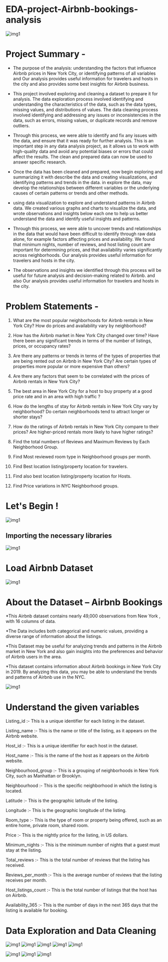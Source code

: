 # EDA-project-Airbnb-bookings-analysis
![img1](https://github.com/shawakash1992/Airbnb/blob/main/air%20bnb%20pic.jpg)

# Project Summary -


 * The purpose of the analysis: understanding the factors that influence Airbnb prices in New York City, or identifying patterns of all variables and Our analysis provides useful information for travelers and hosts in the city and also provides some best insights for Airbnb business.

 * This project involved exploring and cleaning a dataset to prepare it for analysis. The data exploration process involved identifying and understanding the characteristics of the data, such as the data types, missing values, and distributions of values. The data cleaning process involved identifying and addressing any issues or inconsistencies in the data, such as errors, missing values, or duplicate records and remove outliers.

 * Through this process, we were able to identify and fix any issues with the data, and ensure that it was ready for further analysis. This is an important step in any data analysis project, as it allows us to work with high-quality data and avoid any potential biases or errors that could affect the results. The clean and prepared data can now be used to answer specific research.

 * Once the data has been cleaned and prepared, now begin exploring and summarizing it with describe the data and creating visualizations, and identifying patterns and trends in the data. in explore the data, may develop the relationships between different variables or the underlying causes of certain patterns or trends and other methods.

*  using data visualization to explore and understand patterns in Airbnb data. We created various graphs and charts to visualize the data, and wrote observations and insights below each one to help us better understand the data and identify useful insights and patterns.

* Through this process, we were able to uncover trends and relationships in the data that would have been difficult to identify through raw data alone, for example factors affecting prices and availability. We found that minimum nights, number of reviews, and host listing count are important for determining prices, and that availability varies significantly across neighborhoods. Our analysis provides useful information for travelers and hosts in the city.

*  The observations and insights we identified through this process will be useful for future analysis and decision-making related to Airbnb. and also Our analysis provides useful information for travelers and hosts in the city.

# Problem Statements -

1. What are the most popular neighborhoods for Airbnb rentals in New York City? How do prices and availability vary by neighborhood?

2. How has the Airbnb market in New York City changed over time? Have there been any significant trends in terms of the number of listings, prices, or occupancy rates?

3. Are there any patterns or trends in terms of the types of properties that are being rented out on Airbnb in New York City? Are certain types of properties more popular or more expensive than others?

4. Are there any factors that seem to be correlated with the prices of Airbnb rentals in New York City?

5. The best area in New York City for a host to buy property at a good price rate and in an area with high traffic ?

6. How do the lengths of stay for Airbnb rentals in New York City vary by neighborhood? Do certain neighborhoods tend to attract longer or shorter stays?

7. How do the ratings of Airbnb rentals in New York City compare to their prices? Are higher-priced rentals more likely to have higher ratings?

8. Find the total numbers of Reviews and Maximum Reviews by Each Neighborhood Group.

9. Find Most reviewed room type in Neighborhood groups per month.

10. Find Best location listing/property location for travelers.

11. Find also best location listing/property location for Hosts.

12. Find Price variations in NYC Neighborhood groups.

# Let's Begin !

![img1](https://github.com/shawakash1992/Airbnb/blob/main/airbnb%20image.png)

## Importing the necessary libraries
![img1](https://github.com/shawakash1992/Airbnb/blob/main/airb%20click.png)


# Load Airbnb Dataset
![img1](https://github.com/shawakash1992/Airbnb/blob/main/airbnb%20click%203.png)

# About the Dataset – Airbnb Bookings

*This Airbnb dataset contains nearly 49,000 observations from New York , with 16 columns of data.

*The Data includes both categorical and numeric values, providing a diverse range of information about the listings.

*This Dataset may be useful for analyzing trends and patterns in the Airbnb market in New York and also gain insights into the preferences and behavior of Airbnb users in the area.

*This dataset contains information about Airbnb bookings in New York City in 2019. By analyzing this data, you may be able to understand the trends and patterns of Airbnb use in the NYC.

 ![img1](https://github.com/shawakash1992/Airbnb/blob/main/booking%20image.png)
# Understand the given variables

Listing_id :- This is a unique identifier for each listing in the dataset.

Listing_name :- This is the name or title of the listing, as it appears on the Airbnb website.

Host_id :- This is a unique identifier for each host in the dataset.

Host_name :- This is the name of the host as it appears on the Airbnb website.

Neighbourhood_group :- This is a grouping of neighborhoods in New York City, such as Manhattan or Brooklyn.

Neighbourhood :- This is the specific neighborhood in which the listing is located.

Latitude :- This is the geographic latitude of the listing.

Longitude :- This is the geographic longitude of the listing.

Room_type :- This is the type of room or property being offered, such as an entire home, private room, shared room.

Price :- This is the nightly price for the listing, in US dollars.

Minimum_nights :- This is the minimum number of nights that a guest must stay at the listing.

Total_reviews :- This is the total number of reviews that the listing has received.

Reviews_per_month :- This is the average number of reviews that the listing receives per month.

Host_listings_count :- This is the total number of listings that the host has on Airbnb.
 
Availability_365 :- This is the number of days in the next 365 days that the listing is available for booking.

# Data Exploration and Data Cleaning
![img1](https://github.com/shawakash1992/Airbnb/blob/main/a1.png)
![img1](https://github.com/shawakash1992/Airbnb/blob/main/a2.png)
![img1](https://github.com/shawakash1992/Airbnb/blob/main/a3.png)
![img1](https://github.com/shawakash1992/Airbnb/blob/main/a4.png)
![img1](https://github.com/shawakash1992/Airbnb/blob/main/a5.png)

![img1](https://github.com/shawakash1992/Airbnb/blob/main/visual%201.png)
![img1](https://github.com/shawakash1992/Airbnb/blob/main/visual2.png)
![img1](https://github.com/shawakash1992/Airbnb/blob/main/visual%203.png)



